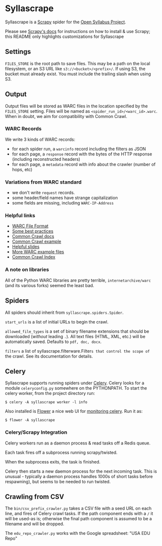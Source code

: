 # Syllascrape

Syllascrape is a [Scrapy](http://scrapy.org) spider for the [Open Syllabus Project](http://opensyllabusproject.org/).

Please see [Scrapy's docs](http://doc.scrapy.org) for instructions on how to
install & use Scrapy; this README only highlights customizations for Syllascrape

## Settings

`FILES_STORE` is the root path to save files. This may be a path on the local
filesystem, or an S3 URL like `s3://<bucket>/<prefix>/`. If using S3, the
bucket must already exist. You must include the trailing slash when using S3.

## Output

Output files will be stored as WARC files in the location specified by the
`FILES_STORE` setting. Files will be named as
`<spider_run_id>/<warc_id>.warc`. When in doubt, we aim for compatibility
with Common Crawl.

### WARC Records
We write 3 kinds of WARC records:

* for each spider run, a `warcinfo` record including the filters as JSON
* for each page, a `response` record with the bytes of the HTTP response (including reconstructed headers)
* for each page, a `metadata` record with info about the crawler (number of hops, etc)

### Variations from WARC standard
* we don't write `request` records.
* some header/field names have strange capitalization
* some fields are missing, including `WARC-IP-Address`

### Helpful links

* [WARC File Format](http://archive-access.sourceforge.net/warc/warc_file_format-0.16.html)
* [Some best practices](http://www.netpreserve.org/sites/default/files/resources/WARC_Guidelines_v1.pdf)
* [Common Crawl docs](http://commoncrawl.org/the-data/get-started/)
* [Common Crawl example](https://gist.github.com/Smerity/e750f0ef0ab9aa366558#file-bbc-warc)
* [Helpful slides](http://connect.ala.org/files/2015-06-27_ALCTS_PARS_PMIG_web_archives.pdf)
* [More WARC example files](https://mementoweb.github.io/SiteStory/warcfile_example.html)
* [Common Crawl Index](http://commoncrawl.org/2015/04/announcing-the-common-crawl-index/)

### A note on libraries

All of the Python WARC libraries are pretty terrible, `internetarchive/warc`
(and its various forks) seemed the least bad.

## Spiders
All spiders should inherit from `syllascrape.spiders.Spider`.

`start_urls` is a list of initial URLs to begin the crawl.

`allowed_file_types` is a set of binary filename extensions that should be
downloaded (*without* leading `.`). All text files (HTML, XML, etc.) will be
automatically saved. Defaults to `pdf, doc, docx`.

`filters` a list of syllascrape.filterware.Filter`s that control the scope of
`the crawl. See its documentation for details.

## Celery

Syllascrape supports running spiders under
[Celery](http://www.celeryproject.org/). Celery looks for a module
`celeryconfig.py` somewhere on the PYTHONPATH. To start the celery worker,
from the project directory run:

    $ celery -A syllascrape worker -l info

Also installed is [Flower](https://flower.readthedocs.io/en/latest/) a nice
web UI for [monitoring celery](http://localhost:5555/). Run it as:

    $ flower -A syllascrape

### Celery/Scrapy Integration
Celery workers run as a daemon process & read tasks off a Redis queue.

Each task fires off a subprocess running scrapy/twisted.

When the subprocess exits, the task is finished.

Celery then starts a new daemon process for the next incoming task. This is
unusual - typically a daemon process handles 1000s of short tasks before
respawning), but seems to be needed to run twisted.

## Crawling from CSV

The `bin/csv_prefix_crawler.py` takes a CSV file with a
seed URL on each line, and fires of Celery crawl tasks. If the path component
ends with a `/` it will be used-as is; otherwise the final path component is
assumed to be a filename and will be dropped.

The `edu_repo_crawler.py` works with the Google spreadsheet: "USA EDU Repo"
